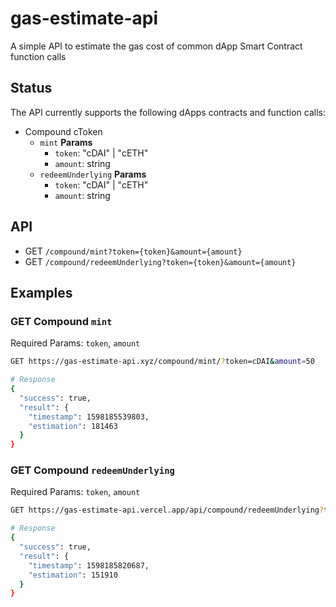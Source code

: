 # gas-estimate-api

A simple API to estimate the gas cost of common dApp Smart Contract function calls

## Status

The API currently supports the following dApps contracts and function calls:

- Compound cToken
  - `mint`
    **Params**
    - `token`: "cDAI" | "cETH"
    - `amount`: string
  - `redeemUnderlying`
    **Params**
    - `token`: "cDAI" | "cETH"
    - `amount`: string

## API

- GET `/compound/mint?token={token}&amount={amount}`
- GET `/compound/redeemUnderlying?token={token}&amount={amount}`

## Examples

### GET Compound `mint`

Required Params: `token`, `amount`

```bash
GET https://gas-estimate-api.xyz/compound/mint/?token=cDAI&amount=50

# Response
{
  "success": true,
  "result": {
    "timestamp": 1598185539803,
    "estimation": 181463
  }
}
```

### GET Compound `redeemUnderlying`

Required Params: `token`, `amount`

```bash
GET https://gas-estimate-api.vercel.app/api/compound/redeemUnderlying?token=cETH&amount=1.5

# Response
{
  "success": true,
  "result": {
    "timestamp": 1598185820687,
    "estimation": 151910
  }
}
```
